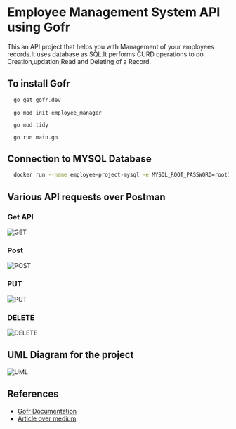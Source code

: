 
# Employee Management System API using Gofr

This an API project that helps you with Management of your employees records.It uses database as SQL.It performs CURD operations to do Creation,updation,Read and Deleting of a Record.


## To install Gofr


```bash
  go get gofr.dev
```
      go mod init employee_manager

      go mod tidy

      go run main.go

## Connection to MYSQL Database

```bash
  docker run --name employee-project-mysql -e MYSQL_ROOT_PASSWORD=root123 -e MYSQL_DATABASE=employee_db -p 3306:3306 -d mysql:8.0.30
```
    
    
## Various API requests over Postman

### Get API

![GET](https://github.com/saksham5701/gofr-mini-project-zopsmart/assets/95173447/61751c1d-654e-4680-ac45-8bb2cf8db40d)

### Post
![POST](https://github.com/saksham5701/gofr-mini-project-zopsmart/assets/95173447/6fee6144-d336-47c9-8e7a-065bd0e5d028)
### PUT
![PUT](https://github.com/saksham5701/gofr-mini-project-zopsmart/assets/95173447/272452b5-08b2-4522-b429-87f8c0a7f94b)
### DELETE
![DELETE](https://github.com/saksham5701/gofr-mini-project-zopsmart/assets/95173447/f1b4170e-16f0-46dd-af7c-cccea4cf078a)
## UML Diagram for the project
![UML](https://github.com/saksham5701/gofr-mini-project-zopsmart/assets/95173447/afd4512d-0b43-4b0d-8439-4e50f24cad7a)
 ## References
 - [Gofr Documentation ](https://gofr.dev/)
 - [Article over medium](https://medium.com/@mundhraumang.02/sample-rest-api-using-go-gorm-and-gofr-0ea41eaa6c62#:~:text=In%20the%20journey%20to%20create,server%20to%20handle%20incoming%20requests.&text=GoFr%20excels%20in%20simplifying%20the%20process%20of%20setting%20up%20a%20web%20server.) 








